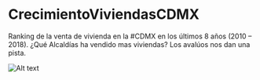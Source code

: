 # CrecimientoViviendasCDMX

Ranking de la venta de vivienda en la #CDMX en los últimos 8 años (2010 – 2018).
¿Qué Alcaldías ha vendido mas viviendas? Los avalúos nos dan una pista. 

![Alt text](https://github.com/FisicoUrbano/CrecimientoViviendasCDMX/blob/main/Crecimiento_inmobiliario.gif)


